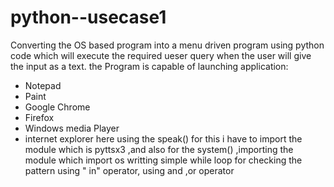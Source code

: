 # python--usecase1

Converting the OS based program into a menu driven program using python code which will execute the required ueser query when the user will give the input as a text.
the Program is capable of launching application:
- Notepad
- Paint
- Google Chrome
- Firefox
- Windows media Player
- internet explorer
here using the speak() for this i have to import the module which is pyttsx3 ,and also for the system() ,importing the module which import os
 writting simple while loop for checking the pattern using " in" operator, using and ,or operator 
